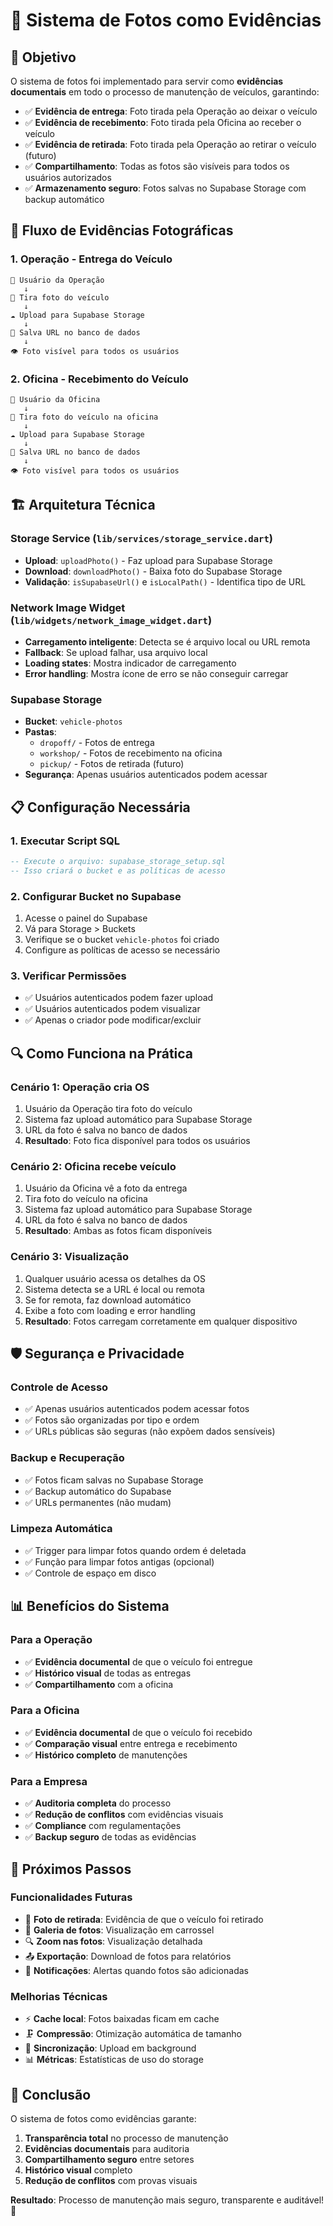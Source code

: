 # 📸 Sistema de Fotos como Evidências

## 🎯 Objetivo

O sistema de fotos foi implementado para servir como **evidências documentais** em todo o processo de manutenção de veículos, garantindo:

- ✅ **Evidência de entrega**: Foto tirada pela Operação ao deixar o veículo
- ✅ **Evidência de recebimento**: Foto tirada pela Oficina ao receber o veículo
- ✅ **Evidência de retirada**: Foto tirada pela Operação ao retirar o veículo (futuro)
- ✅ **Compartilhamento**: Todas as fotos são visíveis para todos os usuários autorizados
- ✅ **Armazenamento seguro**: Fotos salvas no Supabase Storage com backup automático

## 🔄 Fluxo de Evidências Fotográficas

### 1. **Operação - Entrega do Veículo**
```
📱 Usuário da Operação
   ↓
📸 Tira foto do veículo
   ↓
☁️ Upload para Supabase Storage
   ↓
💾 Salva URL no banco de dados
   ↓
👁️ Foto visível para todos os usuários
```

### 2. **Oficina - Recebimento do Veículo**
```
📱 Usuário da Oficina
   ↓
📸 Tira foto do veículo na oficina
   ↓
☁️ Upload para Supabase Storage
   ↓
💾 Salva URL no banco de dados
   ↓
👁️ Foto visível para todos os usuários
```

## 🏗️ Arquitetura Técnica

### **Storage Service** (`lib/services/storage_service.dart`)
- **Upload**: `uploadPhoto()` - Faz upload para Supabase Storage
- **Download**: `downloadPhoto()` - Baixa foto do Supabase Storage
- **Validação**: `isSupabaseUrl()` e `isLocalPath()` - Identifica tipo de URL

### **Network Image Widget** (`lib/widgets/network_image_widget.dart`)
- **Carregamento inteligente**: Detecta se é arquivo local ou URL remota
- **Fallback**: Se upload falhar, usa arquivo local
- **Loading states**: Mostra indicador de carregamento
- **Error handling**: Mostra ícone de erro se não conseguir carregar

### **Supabase Storage**
- **Bucket**: `vehicle-photos`
- **Pastas**: 
  - `dropoff/` - Fotos de entrega
  - `workshop/` - Fotos de recebimento na oficina
  - `pickup/` - Fotos de retirada (futuro)
- **Segurança**: Apenas usuários autenticados podem acessar

## 📋 Configuração Necessária

### 1. **Executar Script SQL**
```sql
-- Execute o arquivo: supabase_storage_setup.sql
-- Isso criará o bucket e as políticas de acesso
```

### 2. **Configurar Bucket no Supabase**
1. Acesse o painel do Supabase
2. Vá para Storage > Buckets
3. Verifique se o bucket `vehicle-photos` foi criado
4. Configure as políticas de acesso se necessário

### 3. **Verificar Permissões**
- ✅ Usuários autenticados podem fazer upload
- ✅ Usuários autenticados podem visualizar
- ✅ Apenas o criador pode modificar/excluir

## 🔍 Como Funciona na Prática

### **Cenário 1: Operação cria OS**
1. Usuário da Operação tira foto do veículo
2. Sistema faz upload automático para Supabase Storage
3. URL da foto é salva no banco de dados
4. **Resultado**: Foto fica disponível para todos os usuários

### **Cenário 2: Oficina recebe veículo**
1. Usuário da Oficina vê a foto da entrega
2. Tira foto do veículo na oficina
3. Sistema faz upload automático para Supabase Storage
4. URL da foto é salva no banco de dados
5. **Resultado**: Ambas as fotos ficam disponíveis

### **Cenário 3: Visualização**
1. Qualquer usuário acessa os detalhes da OS
2. Sistema detecta se a URL é local ou remota
3. Se for remota, faz download automático
4. Exibe a foto com loading e error handling
5. **Resultado**: Fotos carregam corretamente em qualquer dispositivo

## 🛡️ Segurança e Privacidade

### **Controle de Acesso**
- ✅ Apenas usuários autenticados podem acessar fotos
- ✅ Fotos são organizadas por tipo e ordem
- ✅ URLs públicas são seguras (não expõem dados sensíveis)

### **Backup e Recuperação**
- ✅ Fotos ficam salvas no Supabase Storage
- ✅ Backup automático do Supabase
- ✅ URLs permanentes (não mudam)

### **Limpeza Automática**
- ✅ Trigger para limpar fotos quando ordem é deletada
- ✅ Função para limpar fotos antigas (opcional)
- ✅ Controle de espaço em disco

## 📊 Benefícios do Sistema

### **Para a Operação**
- ✅ **Evidência documental** de que o veículo foi entregue
- ✅ **Histórico visual** de todas as entregas
- ✅ **Compartilhamento** com a oficina

### **Para a Oficina**
- ✅ **Evidência documental** de que o veículo foi recebido
- ✅ **Comparação visual** entre entrega e recebimento
- ✅ **Histórico completo** de manutenções

### **Para a Empresa**
- ✅ **Auditoria completa** do processo
- ✅ **Redução de conflitos** com evidências visuais
- ✅ **Compliance** com regulamentações
- ✅ **Backup seguro** de todas as evidências

## 🚀 Próximos Passos

### **Funcionalidades Futuras**
- 📸 **Foto de retirada**: Evidência de que o veículo foi retirado
- 📱 **Galeria de fotos**: Visualização em carrossel
- 🔍 **Zoom nas fotos**: Visualização detalhada
- 📤 **Exportação**: Download de fotos para relatórios
- 🔔 **Notificações**: Alertas quando fotos são adicionadas

### **Melhorias Técnicas**
- ⚡ **Cache local**: Fotos baixadas ficam em cache
- 🗜️ **Compressão**: Otimização automática de tamanho
- 🔄 **Sincronização**: Upload em background
- 📊 **Métricas**: Estatísticas de uso do storage

## 🎯 Conclusão

O sistema de fotos como evidências garante:

1. **Transparência total** no processo de manutenção
2. **Evidências documentais** para auditoria
3. **Compartilhamento seguro** entre setores
4. **Histórico visual** completo
5. **Redução de conflitos** com provas visuais

**Resultado**: Processo de manutenção mais seguro, transparente e auditável! 🎯 